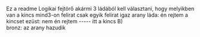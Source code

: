 Ez a readme
Logikai fejtörő akármi
3 ládából kell választani, hogy melyikben van a kincs
mind3-on felirat
csak egyik felirat igaz
arany láda: én rejtem a kincset
ezüst: nem én rejtem ----- itt a kincs B)  
bronz: az arany hazudik
